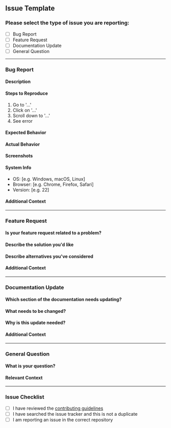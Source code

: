 ## Issue Template

### **Please select the type of issue you are reporting:**

- [ ] Bug Report
- [ ] Feature Request
- [ ] Documentation Update
- [ ] General Question

---

### **Bug Report**

#### **Description**
<!-- A clear and concise description of the bug. -->

#### **Steps to Reproduce**
<!-- Steps to reproduce the behavior. -->
1. Go to '...'
2. Click on '...'
3. Scroll down to '...'
4. See error

#### **Expected Behavior**
<!-- A clear and concise description of what you expected to happen. -->

#### **Actual Behavior**
<!-- A clear and concise description of what actually happens. -->

#### **Screenshots**
<!-- If applicable, add screenshots to help explain your problem. -->

#### **System Info**
<!-- Please complete the following information: -->
- OS: [e.g. Windows, macOS, Linux]
- Browser: [e.g. Chrome, Firefox, Safari]
- Version: [e.g. 22]

#### **Additional Context**
<!-- Add any other context about the problem here. -->

---

### **Feature Request**

#### **Is your feature request related to a problem?**
<!-- A clear and concise description of what the problem is. For example: "I'm frustrated when..." -->

#### **Describe the solution you'd like**
<!-- A clear and concise description of what you want to happen. -->

#### **Describe alternatives you've considered**
<!-- A clear and concise description of any alternative solutions or features you've considered. -->

#### **Additional Context**
<!-- Add any other context or screenshots about the feature request here. -->

---

### **Documentation Update**

#### **Which section of the documentation needs updating?**
<!-- A clear and concise description of the section that needs improvement. -->

#### **What needs to be changed?**
<!-- A detailed description of what you think should be updated or added. -->

#### **Why is this update needed?**
<!-- Explain why this documentation update is necessary. -->

#### **Additional Context**
<!-- Add any other context about the documentation update here. -->

---

### **General Question**

#### **What is your question?**
<!-- Please provide a clear and concise question. -->

#### **Relevant Context**
<!-- If your question is related to a specific section of the project, mention that here. -->

---

### **Issue Checklist**

- [ ] I have reviewed the [contributing guidelines](./CONTRIBUTING.md)
- [ ] I have searched the issue tracker and this is not a duplicate
- [ ] I am reporting an issue in the correct repository
